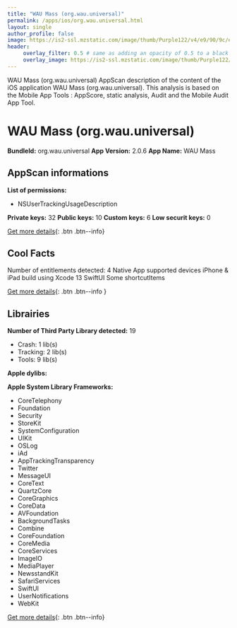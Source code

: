 ```yaml
---
title: "WAU Mass (org.wau.universal)"
permalink: /apps/ios/org.wau.universal.html
layout: single
author_profile: false
image: https://is2-ssl.mzstatic.com/image/thumb/Purple122/v4/e9/90/9c/e9909c42-bff2-8b71-21af-f8fa6b213e6e/AppIconRedesign-1x_U007emarketing-0-7-0-85-220.png/512x512bb.jpg
header: 
     overlay_filter: 0.5 # same as adding an opacity of 0.5 to a black background
     overlay_image: https://is2-ssl.mzstatic.com/image/thumb/Purple122/v4/e9/90/9c/e9909c42-bff2-8b71-21af-f8fa6b213e6e/AppIconRedesign-1x_U007emarketing-0-7-0-85-220.png/512x512bb.jpg
---
```

WAU Mass (org.wau.universal) AppScan description of the content of the iOS application WAU Mass (org.wau.universal). This analysis is based on the Mobile App Tools : AppScore, static analysis, Audit and the Mobile Audit App Tool.

# WAU Mass (org.wau.universal)

**BundleId:** org.wau.universal
**App Version:** 2.0.6
**App Name:** WAU Mass


## AppScan informations 

**List of permissions:** 
- NSUserTrackingUsageDescription
  
  
**Private keys:** 32
**Public keys:** 10
**Custom keys:** 6
**Low securit keys:** 0
  
[Get more details](/pricing.html){: .btn .btn--info}

## Cool Facts

Number of entitlements detected: 4
Native App
supported devices iPhone & iPad
build using Xcode 13
SwiftUI
Some shortcutItems 
  
[Get more details](/pricing.html){: .btn .btn--info }

## Librairies 
**Number of Third Party Library detected:** 19
- Crash: 1 lib(s)
- Tracking: 2 lib(s)
- Tools: 9 lib(s)


**Apple dylibs:**


**Apple System Library Frameworks:**
- CoreTelephony
- Foundation
- Security
- StoreKit
- SystemConfiguration
- UIKit
- OSLog
- iAd
- AppTrackingTransparency
- Twitter
- MessageUI
- CoreText
- QuartzCore
- CoreGraphics
- CoreData
- AVFoundation
- BackgroundTasks
- Combine
- CoreFoundation
- CoreMedia
- CoreServices
- ImageIO
- MediaPlayer
- NewsstandKit
- SafariServices
- SwiftUI
- UserNotifications
- WebKit


  
[Get more details](/pricing.html){: .btn .btn--info}

